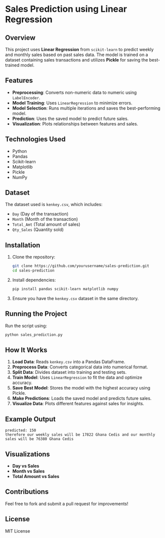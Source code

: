 # Sales Prediction using Linear Regression

## Overview
This project uses **Linear Regression** from `scikit-learn` to predict weekly and monthly sales based on past sales data. The model is trained on a dataset containing sales transactions and utilizes **Pickle** for saving the best-trained model.

## Features
- **Preprocessing**: Converts non-numeric data to numeric using `LabelEncoder`.
- **Model Training**: Uses `LinearRegression` to minimize errors.
- **Model Selection**: Runs multiple iterations and saves the best-performing model.
- **Prediction**: Uses the saved model to predict future sales.
- **Visualization**: Plots relationships between features and sales.

## Technologies Used
- Python
- Pandas
- Scikit-learn
- Matplotlib
- Pickle
- NumPy

## Dataset
The dataset used is `kenkey.csv`, which includes:
- `Day` (Day of the transaction)
- `Month` (Month of the transaction)
- `Total_Amt` (Total amount of sales)
- `Qty_Sales` (Quantity sold)

## Installation
1. Clone the repository:
   ```sh
   git clone https://github.com/yourusername/sales-prediction.git
   cd sales-prediction
   ```
2. Install dependencies:
   ```sh
   pip install pandas scikit-learn matplotlib numpy
   ```
3. Ensure you have the `kenkey.csv` dataset in the same directory.

## Running the Project
Run the script using:
```sh
python sales_prediction.py
```

## How It Works
1. **Load Data**: Reads `kenkey.csv` into a Pandas DataFrame.
2. **Preprocess Data**: Converts categorical data into numerical format.
3. **Split Data**: Divides dataset into training and testing sets.
4. **Train Model**: Uses `LinearRegression` to fit the data and optimize accuracy.
5. **Save Best Model**: Stores the model with the highest accuracy using Pickle.
6. **Make Predictions**: Loads the saved model and predicts future sales.
7. **Visualize Data**: Plots different features against sales for insights.

## Example Output
```
predicted: 150
therefore our weekly sales will be 17822 Ghana Cedis and our monthly sales will be 76380 Ghana Cedis
```

## Visualizations
- **Day vs Sales**
- **Month vs Sales**
- **Total Amount vs Sales**

## Contributions
Feel free to fork and submit a pull request for improvements!

## License
MIT License
